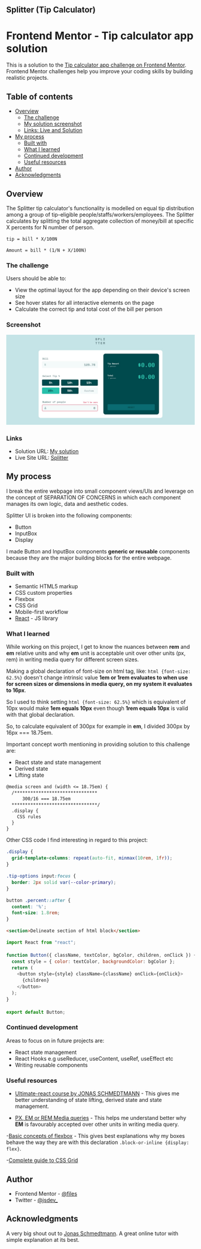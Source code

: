 ## Splitter (Tip Calculator)

# Frontend Mentor - Tip calculator app solution

This is a solution to the [Tip calculator app challenge on Frontend Mentor](https://www.frontendmentor.io/challenges/tip-calculator-app-ugJNGbJUX). Frontend Mentor challenges help you improve your coding skills by building realistic projects.

## Table of contents

- [Overview](#overview)
  - [The challenge](#the-challenge)
  - [My solution screenshot](#screenshot)
  - [Links: Live and Solution](#links)
- [My process](#my-process)
  - [Built with](#built-with)
  - [What I learned](#what-i-learned)
  - [Continued development](#continued-development)
  - [Useful resources](#useful-resources)
- [Author](#author)
- [Acknowledgments](#acknowledgments)

## Overview

The Splitter tip calculator's functionality is modelled on equal tip distribution among a group
of tip-eligible people/staffs/workers/employees. The Splitter calculates by splitting the total aggregate collection of money/bill at specific X percents for N number of person.

```To calculate tip per person, I use this formulae:
tip = bill * X/100N
```

```To calculate the paid amount per person, I use this formulae:
Amount = bill * (1/N + X/100N)
```

### The challenge

Users should be able to:

- View the optimal layout for the app depending on their device's screen size
- See hover states for all interactive elements on the page
- Calculate the correct tip and total cost of the bill per person

### Screenshot

![Splitter](./public/validate_field_desktop.jpg)

### Links

- Solution URL: [My solution](https://www.frontendmentor.io/solutions/tip-calculator-app-solution-VcStNBrfzU)
- Live Site URL: [Splitter](https://splittr-tip-calculator.netlify.app/)

## My process

I break the entire webpage into small component views/UIs and leverage on the concept of
SEPARATION OF CONCERNS in which each component manages its own logic, data and aesthetic codes.

Splitter UI is broken into the following components:

- Button
- InputBox
- Display

I made Button and InputBox components **generic or reusable** components because they are the
major building blocks for the entire webpage.

### Built with

- Semantic HTML5 markup
- CSS custom properties
- Flexbox
- CSS Grid
- Mobile-first workflow
- [React](https://reactjs.org/) - JS library

### What I learned

While working on this project, I get to know the nuances between **rem** and **em** relative units
and why **em** unit is acceptable unit over other units (px, rem) in writing media query for different screen sizes.

Making a global declaration of font-size on html tag, like: `html {font-size: 62.5%}` doesn't change intrinsic value **1em or 1rem evaluates to when use for screen sizes or dimensions in media query, on my system it evaluates to 16px**.

So I used to think setting `html {font-size: 62.5%}` which is equivalent of 10px would make **1em equals 10px** even though **1rem equals 10px** is valid with that global declaration.

So, to calculate equivalent of 300px for example in **em**, I divided 300px by 16px === 18.75em.

Important concept worth mentioning in providing solution to this challenge are:

- React state and state management
- Derived state
- Lifting state

```media query
@media screen and (width <= 18.75em) {
  /*******************************
      300/16 === 18.75em
  ********************************/
  .display {
    CSS rules
  }
}
```

Other CSS code I find interesting in regard to this project:

```CSS Grid
.display {
  grid-template-columns: repeat(auto-fit, minmax(10rem, 1fr));
}
```

```CSS pseudo-class
.tip-options input:focus {
  border: 2px solid var(--color-primary);
}
```

```CSS pseudo-element
button .percent::after {
  content: '%';
  font-size: 1.8rem;
}
```

```html
<section>Delineate section of html block</section>
```

```js Destructuring Assignment, default export and children props (Reusable Component)
import React from "react";

function Button({ className, textColor, bgColor, children, onClick }) {
  const style = { color: textColor, backgroundColor: bgColor };
  return (
    <button style={style} className={className} onClick={onClick}>
      {children}
    </button>
  );
}

export default Button;
```

### Continued development

Areas to focus on in future projects are:

- React state management
- React Hooks e.g useReducer, useContent, useRef, useEffect etc
- Writing reusable components

### Useful resources

- [Ultimate-react course by JONAS SCHMEDTMANN](https://www.udemy.com/course/the-ultimate-react-course/) - This gives me better understanding of state lifting, derived state and state management.

- [PX, EM or REM Media queries](https://zellwk.com/blog/media-query-units/) - This helps me understand better why **EM** is favourably accepted over other units in writing media query.

-[Basic concepts of flexbox](https://developer.mozilla.org/en-US/docs/Web/CSS/CSS_flexible_box_layout/Basic_concepts_of_flexbox) - This gives best explanations why my boxes behave the way they are with this declaration `.block-or-inline {display: flex}`.

-[Complete guide to CSS Grid](https://css-tricks.com/snippets/css/complete-guide-grid/)

## Author

- Frontend Mentor - [@files](https://www.frontendmentor.io/profile/files)
- Twitter - [@jsdev\_](https://www.twitter.com/jsdev_)

## Acknowledgments

A very big shout out to [Jonas Schmedtmann](https://www.twitter.com/jonasschmedtmann). A great online tutor with simple explanation at its best.
